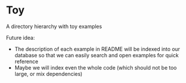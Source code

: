 # Toy
A directory hierarchy with toy examples

Future idea:
- The description of each example in README will be indexed into our database
  so that we can easily search and open examples for quick reference
- Maybe we will index even the whole code (which should not be too large, or mix dependencies)
